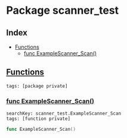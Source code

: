 # Package scanner_test

## Index

* [Functions](#func)
    * [func ExampleScanner_Scan()](#ExampleScanner_Scan)


## <a id="func" href="#func">Functions</a>

```
tags: [package private]
```

### <a id="ExampleScanner_Scan" href="#ExampleScanner_Scan">func ExampleScanner_Scan()</a>

```
searchKey: scanner_test.ExampleScanner_Scan
tags: [function private]
```

```Go
func ExampleScanner_Scan()
```

